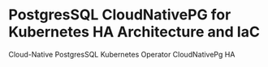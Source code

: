 # PostgresSQL CloudNativePG for Kubernetes HA Architecture and IaC
Cloud-Native PostgresSQL Kubernetes Operator CloudNativePg HA 
